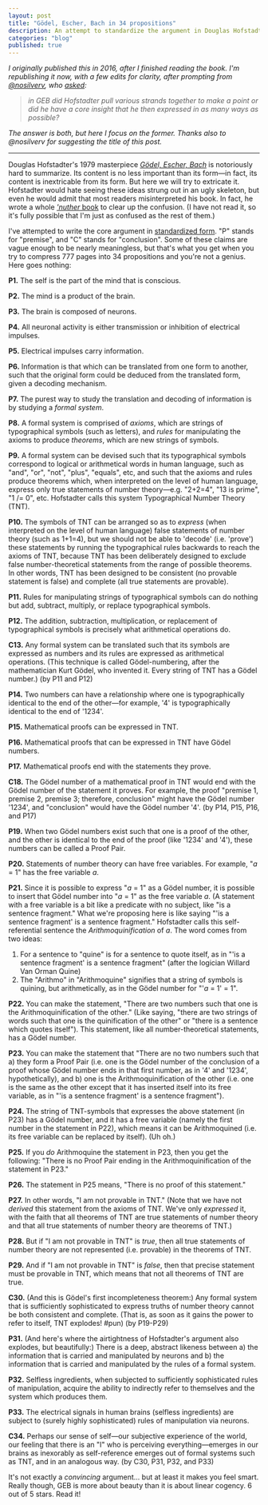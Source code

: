```yaml
---
layout: post
title: "Gödel, Escher, Bach in 34 propositions"
description: An attempt to standardize the argument in Douglas Hofstadter's 1979 masterpiece.
categories: "blog"
published: true
---
```


_I originally published this in 2016, after I finished reading the book. I'm republishing it now, with a few edits for clarity, after prompting from [@nosilverv](https://twitter.com/nosilverv), who [asked](https://twitter.com/nosilverv/status/1212716598236254212):_

>  _in GEB did Hofstadter pull various strands together to make a point or did he have a core insight that he then expressed in as many ways as possible?_

_The answer is both, but here I focus on the former. Thanks also to @nosilverv for suggesting the title of this post._

----

Douglas Hofstadter's 1979 masterpiece [*Gödel, Escher, Bach*](goodreads.com/book/show/24113.G_del_Escher_Bach) is notoriously hard to summarize. Its content is no less important than its form—in fact, its content is inextricable from its form. But here we will try to extricate it. Hofstadter would hate seeing these ideas strung out in an ugly skeleton, but even he would admit that most readers misinterpreted his book. In fact, he wrote a whole [_'nuther_ book](https://www.goodreads.com/book/show/123471.I_Am_a_Strange_Loop) to clear up the confusion. (I have not read it, so it's fully possible that I'm just as confused as the rest of them.)

I've attempted to write the core argument in [standardized form](https://www.futurelearn.com/courses/logical-and-critical-thinking/0/steps/9139). "P" stands for "premise", and "C" stands for "conclusion". Some of these claims are vague enough to be nearly meaningless, but that's what you get when you try to compress 777 pages into 34 propositions and you're not a genius. Here goes nothing:

**P1.** The self is the part of the mind that is conscious.

**P2.** The mind is a product of the brain.

**P3.** The brain is composed of neurons.

**P4.** All neuronal activity is either transmission or inhibition of electrical impulses.

**P5.** Electrical impulses carry information.

**P6.** Information is that which can be translated from one form to another, such that the original form could be deduced from the translated form, given a decoding mechanism.

**P7.** The purest way to study the translation and decoding of information is by studying a *formal system*.

**P8.** A formal system is comprised of *axioms*, which are strings of typographical symbols (such as letters), and *rules* for manipulating the axioms to produce *theorems*, which are new strings of symbols.

**P9.** A formal system can be devised such that its typographical symbols correspond to logical or arithmetical words in human language, such as "and", "or", "not", "plus", "equals", etc, and such that the axioms and rules produce theorems which, when interpreted on the level of human language, express only true statements of number theory—e.g. "2+2=4", "13 is prime", "1 /= 0", etc. Hofstadter calls this system Typographical Number Theory (TNT).

**P10.** The symbols of TNT can be arranged so as to *express* (when interpreted on the level of human language) false statements of number theory (such as 1+1=4), but we should not be able to 'decode' (i.e. 'prove') these statements by running the typographical rules backwards to reach the axioms of TNT, because TNT has been deliberately designed to exclude false number-theoretical statements from the range of possible theorems. In other words, TNT has been designed to be consistent (no provable statement is false) and complete (all true statements are provable).

**P11.** Rules for manipulating strings of typographical symbols can do nothing but add, subtract, multiply, or replace typographical symbols.

**P12.** The addition, subtraction, multiplication, or replacement of typographical symbols is precisely what arithmetical operations do.

**C13.** Any formal system can be translated such that its symbols are expressed as numbers and its rules are expressed as arithmetical operations. (This technique is called Gödel-numbering, after the mathematician Kurt Gödel, who invented it. Every string of TNT has a Gödel number.) (by P11 and P12)

**P14.** Two numbers can have a relationship where one is typographically identical to the end of the other—for example, '4' is typographically identical to the end of '1234'.

**P15.** Mathematical proofs can be expressed in TNT.

**P16.** Mathematical proofs that can be expressed in TNT have Gödel numbers.

**P17.** Mathematical proofs end with the statements they prove.

**C18.** The Gödel number of a mathematical proof in TNT would end with the Gödel number of the statement it proves. For example, the proof "premise 1, premise 2, premise 3; therefore, conclusion" might have the Gödel number '1234', and "conclusion" would have the Gödel number '4'. (by P14, P15, P16, and P17)

**P19.** When two Gödel numbers exist such that one is a proof of the other, and the other is identical to the end of the proof (like '1234' and '4'), these numbers can be called a Proof Pair.

**P20.** Statements of number theory can have free variables. For example, "*a* = 1" has the free variable *a*.

**P21.** Since it is possible to express "*a* = 1" as a Gödel number, it is possible to insert that Gödel number into "*a* = 1" as the free variable *a*. (A statement with a free variable is a bit like a predicate with no subject, like "is a sentence fragment." What we're proposing here is like saying "'is a sentence fragment' is a sentence fragment." Hofstadter calls this self-referential sentence the _Arithmoquinification_ of *a*. The word comes from two ideas:

1. For a sentence to "quine" is for a sentence to quote itself, as in "'is a sentence fragment' is a sentence fragment" (after the logician Willard Van Orman Quine)
2. The "Arithmo" in "Arithmoquine" signifies that a string of symbols is quining, but arithmetically, as in the Gödel number for "'*a* = 1' = 1".

**P22.** You can make the statement, "There are two numbers such that one is the Arithmoquinification of the other." (Like saying, "there are two strings of words such that one is the quinification of the other" or "there is a sentence which quotes itself"). This statement, like all number-theoretical statements, has a Gödel number.

**P23.** You can make the statement that "There are no two numbers such that a) they form a Proof Pair (i.e. one is the Gödel number of the conclusion of a proof whose Gödel number ends in that first number, as in '4' and '1234', hypothetically), and b) one is the Arithmoquinification of the other (i.e. one is the same as the other except that it has inserted itself into its free variable, as in "'is a sentence fragment' is a sentence fragment").

**P24.** The string of TNT-symbols that expresses the above statement (in P23) has a Gödel number, and it has a free variable (namely the first number in the statement in P22), which means it can be Arithmoquined (i.e. its free variable can be replaced by itself). (Uh oh.)

**P25.** If you *do* Arithmoquine the statement in P23, then you get the following: "There is no Proof Pair ending in the Arithmoquinification of the statement in P23."

**P26.** The statement in P25 means, "There is no proof of this statement."

**P27.** In other words, "I am not provable in TNT." (Note that we have not *derived* this statement from the axioms of TNT. We've only *expressed* it, with the faith that all theorems of TNT are true statements of number theory and that all true statements of number theory are theorems of TNT.)

**P28.** But if "I am not provable in TNT" is *true*, then all true statements of number theory are not represented (i.e. provable) in the theorems of TNT.

**P29.** And if "I am not provable in TNT" is *false*, then that precise statement must be provable in TNT, which means that not all theorems of TNT are true.

**C30.** (And this is Gödel's first incompleteness theorem:) Any formal system that is sufficiently sophisticated to express truths of number theory cannot be both consistent and complete. (That is, as soon as it gains the power to refer to itself, TNT explodes! #pun) (by P19-P29)

**P31.** (And here's where the airtightness of Hofstadter's argument also explodes, but beautifully:) There is a deep, abstract likeness between a) the information that is carried and manipulated by neurons and b) the information that is carried and manipulated by the rules of a formal system.

**P32.** Selfless ingredients, when subjected to sufficiently sophisticated rules of manipulation, acquire the ability to indirectly refer to themselves and the system which produces them.

**P33.** The electrical signals in human brains (selfless ingredients) are subject to (surely highly sophisticated) rules of manipulation via neurons.

**C34.** Perhaps our sense of self—our subjective experience of the world, our feeling that there is an "I" who is perceiving everything—emerges in our brains as inexorably as self-reference emerges out of formal systems such as TNT, and in an analogous way. (by C30, P31, P32, and P33)

It's not exactly a _convincing_ argument... but at least it makes you feel smart. Really though, GEB is more about beauty than it is about linear cogency. 6 out of 5 stars. Read it!